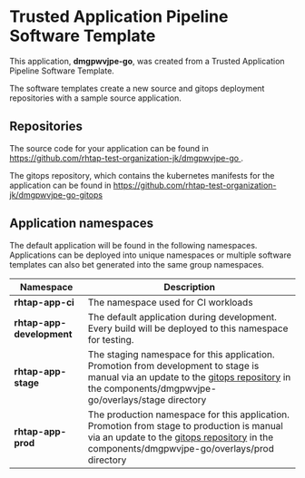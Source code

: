 # Trusted Application Pipeline Software Template

This application, **dmgpwvjpe-go**, was created from a Trusted Application Pipeline Software Template.

The software templates create a new source and gitops deployment repositories with a sample source application. 

## Repositories

The source code for your application can be found in [https://github.com/rhtap-test-organization-jk/dmgpwvjpe-go ](https://github.com/rhtap-test-organization-jk/dmgpwvjpe-go ).
 
The gitops repository, which contains the kubernetes manifests for the application can be found in 
[https://github.com/rhtap-test-organization-jk/dmgpwvjpe-go-gitops ](https://github.com/rhtap-test-organization-jk/dmgpwvjpe-go-gitops ) 

## Application namespaces 

The default application will be found in the following namespaces. Applications can be deployed into unique namespaces or multiple software templates can also bet generated into the same group namespaces.  

|  Namespace   |  Description   |  
| -------- | -------- |
| **rhtap-app-ci** | The namespace used for CI workloads |
| **rhtap-app-development** | The default application during development. Every build will be deployed to this namespace for testing. |
| **rhtap-app-stage** | The staging namespace for this application. Promotion from development to stage is manual via an update to the [gitops repository](https://github.com/rhtap-test-organization-jk/dmgpwvjpe-go-gitops ) in the components/dmgpwvjpe-go/overlays/stage directory |
| **rhtap-app-prod** | The production namespace for this application. Promotion from stage to production is manual via an update to the [gitops repository](https://github.com/rhtap-test-organization-jk/dmgpwvjpe-go-gitops ) in the components/dmgpwvjpe-go/overlays/prod directory |